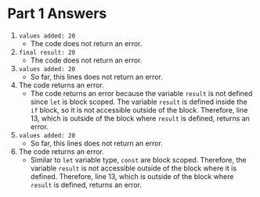 # Part 1 Answers

1. `values added: 20`
    - The code does not return an error.
2. `final result: 20` 
    - The code does not return an error.
3. `values added: 20`
    - So far, this lines does not return an error.
4. The code returns an error.
    - The code returns an error because the variable `result` is not defined
      since `let` is block scoped. The variable `result` is defined inside the
      `if` block, so it is not accessible outside of the block. Therefore, line
      13, which is outside of the block where `result` is defined, returns an
      error.
5. `values added: 20`
    - So far, this lines does not return an error.
6. The code returns an error.
    - Similar to `let` variable type, `const` are block scoped. Therefore, the
      variable `result` is not accessible outside of the block where it is
      defined. Therefore, line 13, which is outside of the block where `result`
      is defined, returns an error.
